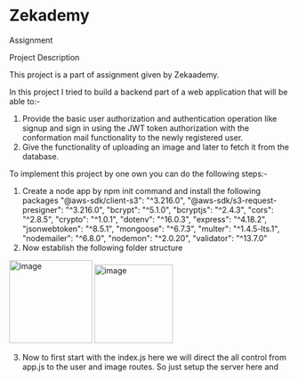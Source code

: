 # Zekademy
Assignment


Project Description

This project is a part of assignment given by Zekaademy.

In this project I tried to build a backend part of a web application that will be able to:-
1. Provide the basic user authorization and authentication operation like signup and sign in using the JWT token authorization with the conformation mail functionality to the newly registered user.
2. Give the functionality of uploading an image and later to fetch it from the database.

To implement this project by one own you can do the following steps:-
1. Create a node app by npm init command and install the following packages
    "@aws-sdk/client-s3": "^3.216.0",
    "@aws-sdk/s3-request-presigner": "^3.216.0",
    "bcrypt": "^5.1.0",
    "bcryptjs": "^2.4.3",
    "cors": "^2.8.5",
    "crypto": "^1.0.1",
    "dotenv": "^16.0.3",
    "express": "^4.18.2",
    "jsonwebtoken": "^8.5.1",
    "mongoose": "^6.7.3",
    "multer": "^1.4.5-lts.1",
    "nodemailer": "^6.8.0",
    "nodemon": "^2.0.20",
    "validator": "^13.7.0"
 2. Now establish the following folder structure 
 
 <img width="149" alt="image" src="https://user-images.githubusercontent.com/89704806/204088545-f3526824-866a-4bc3-aa20-4fd99bd8fecf.png">

 
<img width="141" alt="image" src="https://user-images.githubusercontent.com/89704806/204088476-1a7d958b-6ae8-476b-86b2-0edf6ade9378.png">

3. Now to first start with the index.js here we will direct the all control from app.js to the user and image routes. So just setup the server here and 
